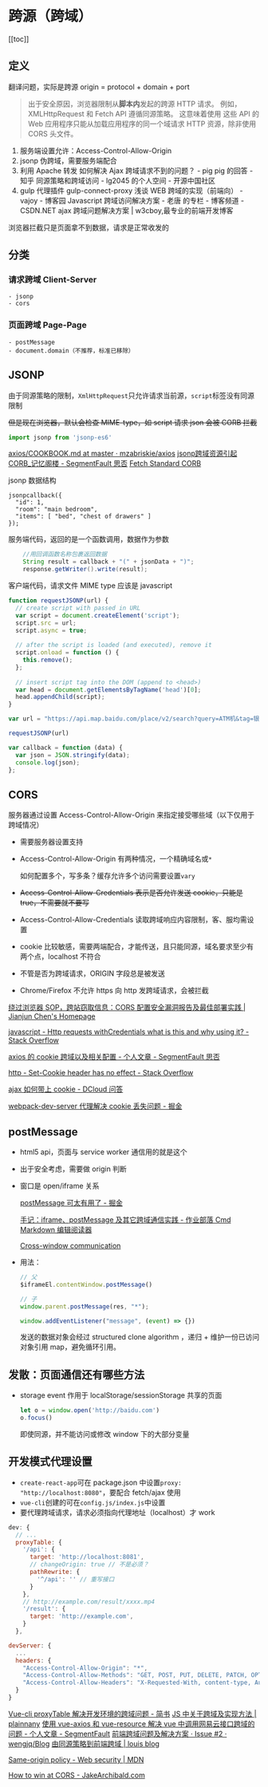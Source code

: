 # 跨源（跨域）
[[toc]]

## 定义

翻译问题，实际是跨源
origin = protocol + domain + port

> 出于安全原因，浏览器限制从**脚本内**发起的跨源 HTTP 请求。 例如，XMLHttpRequest 和 Fetch API 遵循同源策略。 这意味着使用
> 这些 API 的 Web 应用程序只能从加载应用程序的同一个域请求 HTTP 资源，除非使用 CORS 头文件。

1. 服务端设置允许：Access-Control-Allow-Origin
2. jsonp 伪跨域，需要服务端配合
3. 利用 Apache 转发 如何解决 Ajax 跨域请求不到的问题？ - pig pig 的回答 - 知乎
   同源策略和跨域访问 - lg2045 的个人空间 - 开源中国社区
4. gulp 代理插件 gulp-connect-proxy
   浅谈 WEB 跨域的实现（前端向） - vajoy - 博客园
   Javascript 跨域访问解决方案 - 老唐 的专栏 - 博客频道 - CSDN.NET
   ajax 跨域问题解决方案 | w3cboy,最专业的前端开发博客

浏览器拦截只是页面拿不到数据，请求是正常收发的

## 分类

### 请求跨域 Client-Server

    - jsonp
    - cors

### 页面跨域 Page-Page

    - postMessage
    - document.domain（不推荐，标准已移除）

## JSONP

由于同源策略的限制，`XmlHttpRequest`只允许请求当前源，`script`标签没有同源限制

~~但是现在浏览器，默认会检查 MIME-type，如 script 请求 json 会被 CORB 拦截~~

```js
import jsonp from 'jsonp-es6'
```

[axios/COOKBOOK.md at master · mzabriskie/axios](https://github.com/mzabriskie/axios/blob/master/COOKBOOK.md#jsonp)
[jsonp跨域资源引起CORB_记忆阁楼 - SegmentFault 思否](https://segmentfault.com/a/1190000018313378)
[Fetch Standard CORB](https://fetch.spec.whatwg.org/#corb)

jsonp 数据结构
```
jsonpcallback({
  "id": 1,
  "room": "main bedroom",
  "items": [ "bed", "chest of drawers" ]
});
```
服务端代码，返回的是一个函数调用，数据作为参数
```java
    //用回调函数名称包裹返回数据
    String result = callback + "(" + jsonData + ")";
    response.getWriter().write(result);
```
客户端代码，请求文件 MIME type 应该是 javascript
```js
function requestJSONP(url) {
  // create script with passed in URL
  var script = document.createElement('script');
  script.src = url;
  script.async = true;
  
  // after the script is loaded (and executed), remove it
  script.onload = function () {
    this.remove();
  };
  
  // insert script tag into the DOM (append to <head>)
  var head = document.getElementsByTagName('head')[0];
  head.appendChild(script);
}

var url = "https://api.map.baidu.com/place/v2/search?query=ATM机&tag=银行&region=北京&output=json&ak=F552bedbee2ec8fa6bae7b7a08201&callback=callback";

requestJSONP(url)

var callback = function (data) {
  var json = JSON.stringify(data);
  console.log(json);
};
```

## CORS

服务器通过设置 Access-Control-Allow-Origin 来指定接受哪些域（以下仅用于跨域情况）

- 需要服务器设置支持
- Access-Control-Allow-Origin 有两种情况，一个精确域名或`*`

  如何配置多个，写多条？缓存允许多个访问需要设置`vary`

- ~~Access-Control-Allow-Credentials 表示是否允许发送 cookie，只能是 true，不需要就不要写~~
- Access-Control-Allow-Credentials 读取跨域响应内容限制，客、服均需设置
- cookie 比较敏感，需要两端配合，才能传送，且只能同源，域名要求至少有两个点，localhost 不符合
- 不管是否为跨域请求，ORIGIN 字段总是被发送
- Chrome/Firefox 不允许 https 向 http 发跨域请求，会被拦截

[绕过浏览器 SOP，跨站窃取信息：CORS 配置安全漏洞报告及最佳部署实践 | Jianjun Chen's Homepage](https://www.jianjunchen.com/post/cors%E5%AE%89%E5%85%A8%E9%83%A8%E7%BD%B2%E6%9C%80%E4%BD%B3%E5%AE%9E%E8%B7%B5/#%E4%B8%80-%E8%83%8C%E6%99%AF)

[javascript - Http requests withCredentials what is this and why using it? - Stack Overflow](https://stackoverflow.com/questions/27406994/http-requests-withcredentials-what-is-this-and-why-using-it)

[axios 的 cookie 跨域以及相关配置 - 个人文章 - SegmentFault 思否](https://segmentfault.com/a/1190000011811117)

[http - Set-Cookie header has no effect - Stack Overflow](https://stackoverflow.com/questions/46288437/set-cookie-header-has-no-effect)

[ajax 如何带上 cookie - DCloud 问答](https://ask.dcloud.net.cn/article/13372)

[webpack-dev-server 代理解决 cookie 丢失问题 - 掘金](https://juejin.im/post/5a9e6592f265da23870e59eb)

## postMessage

- html5 api，页面与 service worker 通信用的就是这个
- 出于安全考虑，需要做 origin 判断
- 窗口是 open/iframe 关系

  [postMessage 可太有用了 - 掘金](https://juejin.im/post/5b8359f351882542ba1dcc31)

  [手记：iframe、postMessage 及其它跨域通信实践 - 作业部落 Cmd Markdown 编辑阅读器](https://www.zybuluo.com/EncyKe/note/516702)

  [Cross-window communication](https://javascript.info/cross-window-communication)

- 用法：

  ```js
  // 父
  $iframeEl.contentWindow.postMessage()

  // 子
  window.parent.postMessage(res, "*");    

  window.addEventListener("message", (event) => {})
  ```
  发送的数据对象会经过 structured clone algorithm ，递归 + 维护一份已访问对象引用 map，避免循环引用。

## 发散：页面通信还有哪些方法
- storage event 作用于 localStorage/sessionStorage 共享的页面

    ```js
    let o = window.open('http://baidu.com')
    o.focus()
    ```
    即使同源，并不能访问或修改 window 下的大部分变量

## 开发模式代理设置

- `create-react-app`可在 package.json 中设置`proxy: "http://localhost:8080"`，要配合 fetch/ajax 使用
- `vue-cli`创建的可在`config.js/index.js`中设置
- 要代理跨域请求，请求必须指向代理地址（localhost）才 work

```js
dev: {
  // ...
  proxyTable: {
    '/api': {
      target: 'http://localhost:8081',
      // changeOrigin: true // 不是必须？
      pathRewrite: {
        '^/api': '' // 重写接口
      }
    },
    // http://example.com/result/xxxx.mp4
    '/result': {
      target: 'http://example.com',
    }
  },

devServer: {
  ...
  headers: {
    "Access-Control-Allow-Origin": "*",
    "Access-Control-Allow-Methods": "GET, POST, PUT, DELETE, PATCH, OPTIONS",
    "Access-Control-Allow-Headers": "X-Requested-With, content-type, Authorization"
  }
}
```

[Vue-cli proxyTable 解决开发环境的跨域问题 - 简书](http://www.jianshu.com/p/95b2caf7e0da)
[JS 中关于跨域及实现方法 | plainnany](https://plainnany.github.io/2017/08/05/JS%25E4%25B8%25AD%25E5%2585%25B3%25E4%25BA%258E%25E8%25B7%25A8%25E5%259F%259F%25E5%258F%258A%25E5%25AE%259E%25E7%258E%25B0%25E6%2596%25B9%25E6%25B3%2595/)
[使用 vue-axios 和 vue-resource 解决 vue 中调用网易云接口跨域的问题 - 个人文章 - SegmentFault](https://segmentfault.com/a/1190000011072725)
[前端跨域问题及解决方案 · Issue #2 · wengjq/Blog](https://github.com/wengjq/Blog/issues/2)
[由同源策略到前端跨域 | louis blog](http://louiszhai.github.io/2016/01/11/cross-domain/)

[Same-origin policy - Web security | MDN](https://developer.mozilla.org/en-US/docs/Web/Security/Same-origin_policy)

[How to win at CORS - JakeArchibald.com](https://jakearchibald.com/2021/cors/)

